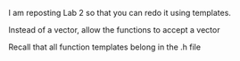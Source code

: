 I am reposting Lab 2 so that you can redo it using templates.

Instead of a vector<string>, allow the functions to accept a vector<T>

Recall that all function templates belong in the .h file
